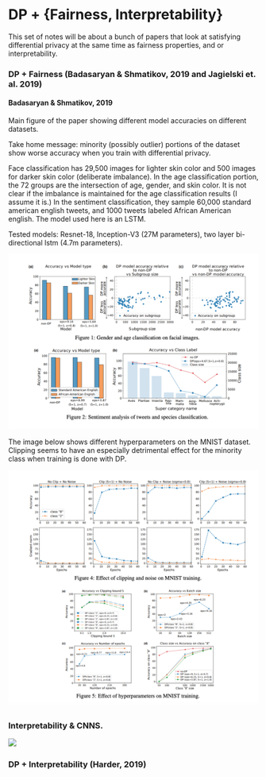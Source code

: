 DP + {Fairness, Interpretability}
=====================
This set of notes will be about a bunch of papers that
look at satisfying differential privacy at the same time as
fairness properties, and or interpretability.



### DP + Fairness (Badasaryan & Shmatikov, 2019 and Jagielski et. al. 2019)

#### Badasaryan & Shmatikov, 2019

Main figure of the paper showing different model accuracies on 
different datasets.

Take home message: minority (possibly outlier) portions of the dataset show worse accuracy when you train with differential privacy.

Face classification has 29,500 images for lighter skin color
and 500 images for darker skin color (deliberate imbalance).
In the age classification portion, the 72 groups are the intersection
of age, gender, and skin color. It is not clear if the imbalance is 
maintained for the age classification results (I assume it is.)
In the sentiment classification, they sample 60,000 standard american english tweets, and 1000 tweets labeled African American english.
The model used here is an LSTM.

Tested models: Resnet-18, Inception-V3 (27M parameters), two layer bi-directional lstm (4.7m parameters).

<img src="https://raw.githubusercontent.com/adebayoj/papers/master/figures/dp_reading_group_summer_2019/main_figure_badasaryan_shmatikov.png" width="800"> 


The image below shows different hyperparameters on the MNIST
dataset. Clipping seems to have an especially detrimental
effect for the minority class when training is done with
DP.

<img src="https://raw.githubusercontent.com/adebayoj/papers/master/figures/dp_reading_group_summer_2019/hyperparams_bs_fairness.png" width="800"> 

 

### Interpretability & CNNS.
<img src="https://raw.githubusercontent.com/adebayoj/sanity_checks_saliency/master/doc/figures/saliency_methods_and_edge_detector.png" width="700">


### DP + Interpretability (Harder, 2019)
